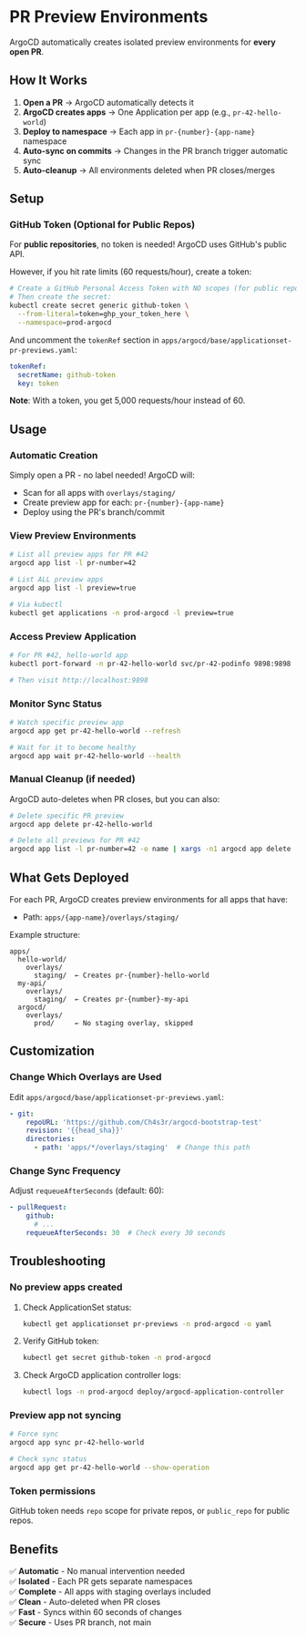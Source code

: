 # PR Preview Environments

ArgoCD automatically creates isolated preview environments for **every open PR**.

## How It Works

1. **Open a PR** → ArgoCD automatically detects it
2. **ArgoCD creates apps** → One Application per app (e.g., `pr-42-hello-world`)
3. **Deploy to namespace** → Each app in `pr-{number}-{app-name}` namespace
4. **Auto-sync on commits** → Changes in the PR branch trigger automatic sync
5. **Auto-cleanup** → All environments deleted when PR closes/merges

## Setup

### GitHub Token (Optional for Public Repos)

For **public repositories**, no token is needed! ArgoCD uses GitHub's public API.

However, if you hit rate limits (60 requests/hour), create a token:

```bash
# Create a GitHub Personal Access Token with NO scopes (for public repos)
# Then create the secret:
kubectl create secret generic github-token \
  --from-literal=token=ghp_your_token_here \
  --namespace=prod-argocd
```

And uncomment the `tokenRef` section in `apps/argocd/base/applicationset-pr-previews.yaml`:
```yaml
tokenRef:
  secretName: github-token
  key: token
```

**Note**: With a token, you get 5,000 requests/hour instead of 60.

## Usage

### Automatic Creation

Simply open a PR - no label needed! ArgoCD will:
- Scan for all apps with `overlays/staging/`
- Create preview app for each: `pr-{number}-{app-name}`
- Deploy using the PR's branch/commit

### View Preview Environments

```bash
# List all preview apps for PR #42
argocd app list -l pr-number=42

# List ALL preview apps
argocd app list -l preview=true

# Via kubectl
kubectl get applications -n prod-argocd -l preview=true
```

### Access Preview Application

```bash
# For PR #42, hello-world app
kubectl port-forward -n pr-42-hello-world svc/pr-42-podinfo 9898:9898

# Then visit http://localhost:9898
```

### Monitor Sync Status

```bash
# Watch specific preview app
argocd app get pr-42-hello-world --refresh

# Wait for it to become healthy
argocd app wait pr-42-hello-world --health
```

### Manual Cleanup (if needed)

ArgoCD auto-deletes when PR closes, but you can also:
```bash
# Delete specific PR preview
argocd app delete pr-42-hello-world

# Delete all previews for PR #42
argocd app list -l pr-number=42 -o name | xargs -n1 argocd app delete
```

## What Gets Deployed

For each PR, ArgoCD creates preview environments for all apps that have:
- Path: `apps/{app-name}/overlays/staging/`

Example structure:
```
apps/
  hello-world/
    overlays/
      staging/  ← Creates pr-{number}-hello-world
  my-api/
    overlays/
      staging/  ← Creates pr-{number}-my-api
  argocd/
    overlays/
      prod/     ← No staging overlay, skipped
```

## Customization

### Change Which Overlays are Used

Edit `apps/argocd/base/applicationset-pr-previews.yaml`:

```yaml
- git:
    repoURL: 'https://github.com/Ch4s3r/argocd-bootstrap-test'
    revision: '{{head_sha}}'
    directories:
      - path: 'apps/*/overlays/staging'  # Change this path
```

### Change Sync Frequency

Adjust `requeueAfterSeconds` (default: 60):
```yaml
- pullRequest:
    github:
      # ...
    requeueAfterSeconds: 30  # Check every 30 seconds
```

## Troubleshooting

### No preview apps created

1. Check ApplicationSet status:
   ```bash
   kubectl get applicationset pr-previews -n prod-argocd -o yaml
   ```

2. Verify GitHub token:
   ```bash
   kubectl get secret github-token -n prod-argocd
   ```

3. Check ArgoCD application controller logs:
   ```bash
   kubectl logs -n prod-argocd deploy/argocd-application-controller
   ```

### Preview app not syncing

```bash
# Force sync
argocd app sync pr-42-hello-world

# Check sync status
argocd app get pr-42-hello-world --show-operation
```

### Token permissions

GitHub token needs `repo` scope for private repos, or `public_repo` for public repos.

## Benefits

✅ **Automatic** - No manual intervention needed  
✅ **Isolated** - Each PR gets separate namespaces  
✅ **Complete** - All apps with staging overlays included  
✅ **Clean** - Auto-deleted when PR closes  
✅ **Fast** - Syncs within 60 seconds of changes  
✅ **Secure** - Uses PR branch, not main  
